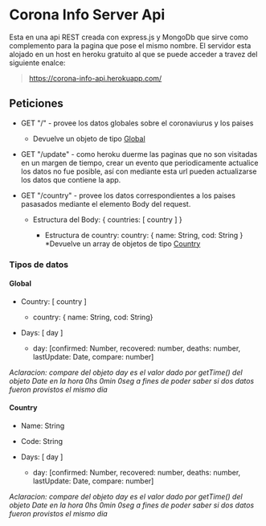 # Corona Info Server Api
Esta en una api REST creada con express.js y MongoDb que sirve como complemento para la pagina que pose el mismo nombre. El servidor esta alojado en un host en heroku gratuito al que se puede acceder a travez del siguiente enalce:

 > https://corona-info-api.herokuapp.com/


## Peticiones

- GET "/" - provee los datos globales sobre el coronaviurus y los paises 
    * Devuelve un objeto de tipo [Global](#Global)

- GET "/update" - como heroku duerme las paginas que no son visitadas en un margen de tiempo, crear un evento que periodicamente actualice los datos no fue posible, así con mediante esta url pueden actualizarse los datos que contiene la app.

- GET "/country" - provee los datos correspondientes a los paises pasasados mediante el elemento Body del request.

    * Estructura del Body: { countries: [ country ] }

        - Estructura de country: country: { name: String, cod: String } 
    *Devuelve un array de objetos de tipo [Country](#Country)
### Tipos de datos

#### Global

- Country: [ country ]
    * country: { name: String, cod: String}

- Days: [ day ]
    * day: [confirmed: Number, recovered: number, deaths: number, lastUpdate: Date, compare: number]

*Aclaracion: compare del objeto day es el valor dado por getTime() del objeto Date en la hora 0hs 0min 0seg a fines de poder saber si dos datos fueron provistos el mismo dia*

#### Country
- Name: String

- Code: String

- Days: [ day ]
    * day: [confirmed: Number, recovered: number, deaths: number, lastUpdate: Date, compare: number]

*Aclaracion: compare del objeto day es el valor dado por getTime() del objeto Date en la hora 0hs 0min 0seg a fines de poder saber si dos datos fueron provistos el mismo dia*

